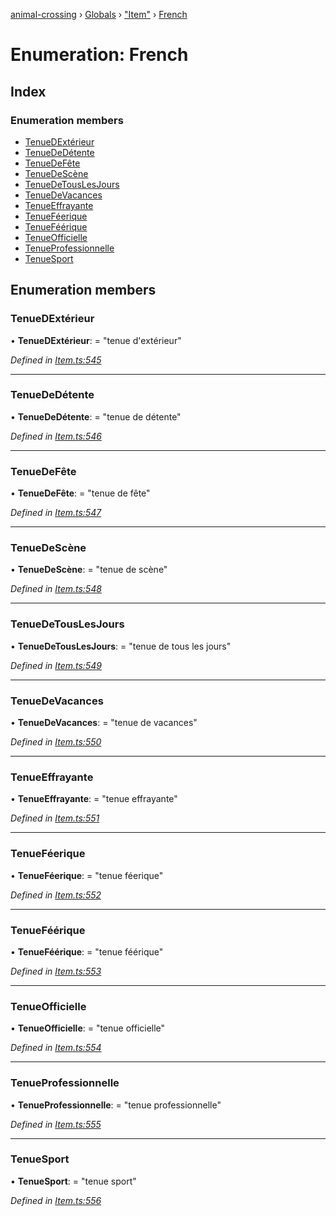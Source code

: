 [animal-crossing](../README.md) › [Globals](../globals.md) › ["Item"](../modules/_item_.md) › [French](_item_.french.md)

# Enumeration: French

## Index

### Enumeration members

* [TenueDExtérieur](_item_.french.md#tenuedextérieur)
* [TenueDeDétente](_item_.french.md#tenuededétente)
* [TenueDeFête](_item_.french.md#tenuedefête)
* [TenueDeScène](_item_.french.md#tenuedescène)
* [TenueDeTousLesJours](_item_.french.md#tenuedetouslesjours)
* [TenueDeVacances](_item_.french.md#tenuedevacances)
* [TenueEffrayante](_item_.french.md#tenueeffrayante)
* [TenueFéerique](_item_.french.md#tenueféerique)
* [TenueFéérique](_item_.french.md#tenueféérique)
* [TenueOfficielle](_item_.french.md#tenueofficielle)
* [TenueProfessionnelle](_item_.french.md#tenueprofessionnelle)
* [TenueSport](_item_.french.md#tenuesport)

## Enumeration members

###  TenueDExtérieur

• **TenueDExtérieur**: = "tenue d'extérieur"

*Defined in [Item.ts:545](https://github.com/Norviah/animal-crossing/blob/267b9fa/module/types/Item.ts#L545)*

___

###  TenueDeDétente

• **TenueDeDétente**: = "tenue de détente"

*Defined in [Item.ts:546](https://github.com/Norviah/animal-crossing/blob/267b9fa/module/types/Item.ts#L546)*

___

###  TenueDeFête

• **TenueDeFête**: = "tenue de fête"

*Defined in [Item.ts:547](https://github.com/Norviah/animal-crossing/blob/267b9fa/module/types/Item.ts#L547)*

___

###  TenueDeScène

• **TenueDeScène**: = "tenue de scène"

*Defined in [Item.ts:548](https://github.com/Norviah/animal-crossing/blob/267b9fa/module/types/Item.ts#L548)*

___

###  TenueDeTousLesJours

• **TenueDeTousLesJours**: = "tenue de tous les jours"

*Defined in [Item.ts:549](https://github.com/Norviah/animal-crossing/blob/267b9fa/module/types/Item.ts#L549)*

___

###  TenueDeVacances

• **TenueDeVacances**: = "tenue de vacances"

*Defined in [Item.ts:550](https://github.com/Norviah/animal-crossing/blob/267b9fa/module/types/Item.ts#L550)*

___

###  TenueEffrayante

• **TenueEffrayante**: = "tenue effrayante"

*Defined in [Item.ts:551](https://github.com/Norviah/animal-crossing/blob/267b9fa/module/types/Item.ts#L551)*

___

###  TenueFéerique

• **TenueFéerique**: = "tenue féerique"

*Defined in [Item.ts:552](https://github.com/Norviah/animal-crossing/blob/267b9fa/module/types/Item.ts#L552)*

___

###  TenueFéérique

• **TenueFéérique**: = "tenue féérique"

*Defined in [Item.ts:553](https://github.com/Norviah/animal-crossing/blob/267b9fa/module/types/Item.ts#L553)*

___

###  TenueOfficielle

• **TenueOfficielle**: = "tenue officielle"

*Defined in [Item.ts:554](https://github.com/Norviah/animal-crossing/blob/267b9fa/module/types/Item.ts#L554)*

___

###  TenueProfessionnelle

• **TenueProfessionnelle**: = "tenue professionnelle"

*Defined in [Item.ts:555](https://github.com/Norviah/animal-crossing/blob/267b9fa/module/types/Item.ts#L555)*

___

###  TenueSport

• **TenueSport**: = "tenue sport"

*Defined in [Item.ts:556](https://github.com/Norviah/animal-crossing/blob/267b9fa/module/types/Item.ts#L556)*

